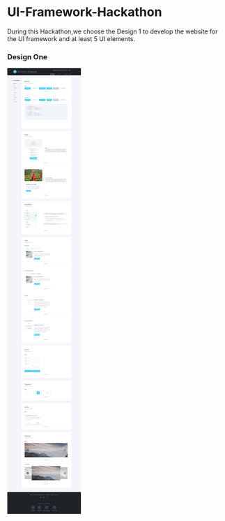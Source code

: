 # UI-Framework-Hackathon

During this Hackathon,we choose the Design 1 to develop the website for the UI framework and at least 5 UI elements. 

### Design One
![Design 1](images/Desing_1_BovAcademy_UIFramework.png)
